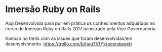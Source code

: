 # Imersão Ruby on Rails

App Desenvolvida para por em prática os conhecimentos adquiridos no curso de Imersão Ruby on Rails 2017 ministrado 
pela Vice Governadoria.

Kanban no trello com as issues que foram desenvolvidas/em desenvolvimento.
https://trello.com/b/hagTVfYk/agendaweb
